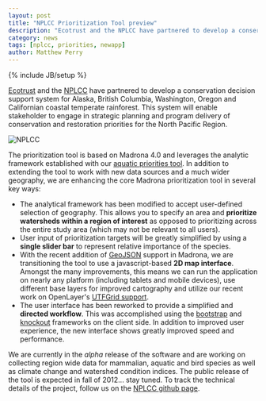 ```yaml
---
layout: post
title: "NPLCC Prioritization Tool preview"
description: "Ecotrust and the NPLCC have partnered to develop a conservation decision support system for the north pacific coastal temperate rainforest"
category: news
tags: [nplcc, priorities, newapp]
author: Matthew Perry
---
```

{% include JB/setup %}

[Ecotrust](http://ecotrust.org) and the [NPLCC](http://www.fws.gov/pacific/Climatechange/nplcc/) have partnered 
to develop a conservation decision support system for Alaska, British Columbia, Washington, Oregon and Californian coastal temperate rainforest.  This system will enable stakeholder to engage in strategic planning and program delivery of conservation and restoration priorities for the North Pacific Region.

<div class="row">
        <img src="{{BASE_PATH}}/assets/img/experience/nplcc/results.png" alt="NPLCC">
</div>


The prioritization tool is based on Madrona 4.0 and leverages the analytic framework established with our [aquatic priorities tool](http://madrona.ecotrust.org/experience/aquatic-priorities/). 
In addition to extending the tool to work with new data sources and a much wider geography, we are enhancing the core Madrona prioritization tool in several key ways:

* The analytical framework has been modified to accept user-defined selection of geography. This allows you to specify an area and **prioritize watersheds within a region of interest** as opposed to prioritizing across the entire study area (which may not be relevant to all users).   
* User input of prioritization targets will be greatly simplified by using a **single slider bar** to represent relative importance of the species. 
* With the recent addition of [GeoJSON](http://madrona.ecotrust.org/news/enhanced-2d-mapping-support/) support in Madrona, we are transitioning the tool to use a javascript-based **2D map interface**. Amongst the many improvements, this means we can run the application on nearly any platform (including tablets and mobile devices), use different base layers for improved cartography and utilize our recent work on OpenLayer's [UTFGrid support](http://dev.openlayers.org/docs/files/OpenLayers/Layer/UTFGrid-js.html).
* The user interface has been reworked to provide a simplified and **directed workflow**. This was accomplished using the [bootstrap](http://twitter.github.com/bootstrap/) and [knockout](http://knockoutjs.com/) frameworks on the client side. In addition to improved user experience, the new interface shows greatly improved speed and performance. 


We are currently in the *alpha* release of the software and are working on collecting region wide data for mammalian, aquatic and bird species as well as climate change and watershed condition indices. The public release of the tool is expected in fall of 2012... stay tuned. To track the technical details of the project, follow us on the [NPLCC github page](https://github.com/Ecotrust/nplcc).
